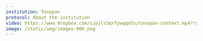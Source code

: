 ```yaml
---
institution: Tosepan
protocol: About the institution
video: https://www.dropbox.com/s/pjls3qrfywqqn5s/tosepan-context.mp4?raw=1
image: /static/img/images-000.png
---
```

